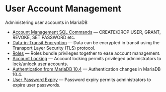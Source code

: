 # User Account Management

Administering user accounts in MariaDB

- [Account Management SQL Commands](/sql-statements-structure/sql-statements/account-management-sql-commands/) — CREATE/DROP USER, GRANT, REVOKE, SET PASSWORD etc.
- [Data-in-Transit Encryption](/mariadb-administration/user-server-security/securing-mariadb/securing-mariadb-encryption/data-in-transit-encryption/) — Data can be encrypted in transit using the Transport Layer Security (TLS) protocol.
- [Roles](/mariadb-administration/user-server-security/user-account-management/roles/) — Roles bundle privileges together to ease account management.
- [Account Locking](/mariadb-administration/user-server-security/user-account-management/account-locking/) — Account locking permits privileged administrators to lock/unlock user accounts.
- [Authentication from MariaDB 10.4](/mariadb-administration/user-server-security/user-account-management/authentication-from-mariadb-104/) — Authentication changes in MariaDB 10.4.
- [User Password Expiry](/mariadb-administration/user-server-security/user-account-management/user-password-expiry/) — Password expiry permits administrators to expire user passwords.